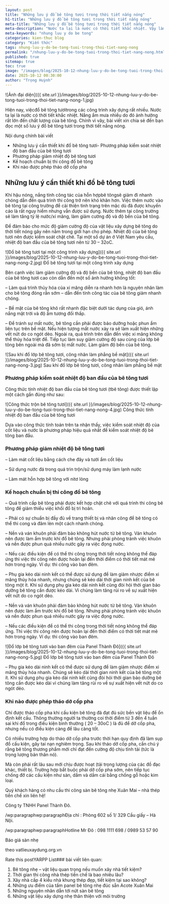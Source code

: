 ```yaml
---
layout: post
title: "Những lưu ý đổ bê tông tươi trong thời tiết nắng nóng"
h1-title: "Những lưu ý đổ bê tông tươi trong thời tiết nắng nóng"
meta-title: "Những lưu ý đổ bê tông tươi trong thời tiết nắng nóng"
meta-description: "Nước ta lại là nước có thời tiết khắc nhiệt. Vậy làm thế nào để việc đổ bê tông tươi đúng kỹ thuật và có độ bền dài lâu?"
meta-keywords: "nhung luu y do be tong"
categories: kien-thuc blog
category: "Kiến thức"
tags: nhung-luu-y-do-be-tong-tuoi-trong-thoi-tiet-nang-nong
permalink: "/nhung-luu-y-do-be-tong-tuoi-trong-thoi-tiet-nang-nong.html"
published: true
sitemap: true
toc: true
image: "/images/blog/2025-10-12-nhung-luu-y-do-be-tong-tuoi-trong-thoi-tiet-nang-nong-1.jpg"
date: 2025-10-12 00:30:00
author: "Trọng Huỳnh"
---
```


![Ảnh đại diện]({{ site.url }}/images/blog/2025-10-12-nhung-luu-y-do-be-tong-tuoi-trong-thoi-tiet-nang-nong-1.jpg)

Hiện nay, việcđổ bê tông tươitrong các công trình xây dựng rất nhiều. Nước ta lại là nước có thời tiết khắc nhiệt. Nắng ẩm mưa nhiều do đó ảnh hưởng rất lớn đến chất lượng của bê tông. Chính vì vây, bài viết xin chia sẻ đến bạn đọc một số lưu ý đổ bê tông tươi trong thời tiết nắng nóng.

Nội dung chính bài viết

- Những lưu ý cần thiết khi đổ bê tông tươi- Phương pháp kiểm soát nhiệt độ ban đầu của bê tông tươi
- Phương pháp giảm nhiệt độ bê tông tươi
- Kế hoạch chuẩn bị thi công đổ bê tông
- Khi nào được phép tháo dỡ cốp pha

## Những lưu ý cần thiết khi đổ bê tông tươi

Khí hậu nóng, nắng tính công tác của hỗn hợpbê tôngsẽ giảm đi nhanh chóng dẫn đến quá trình thi công trở nên khó khăn hơn. Việc thêm nước vào bê tông tại công trường để cải thiện tình trạng trên mặc dù đã được khuyến cáo là rất nguy hiểm nhưng vẫn được sử dụng. Nước thêm tại công trường sẽ làm tăng tỷ lệ nước/xi măng, làm giảm cường độ và độ bền của bê tông.

Để đảm bảo cho mức độ giảm cường độ của vật liệu xây dựng bê tông do thời tiết nóng gây nên nằm trong giới hạn cho phép. Nhiệt độ của bê tông tươi nên được kiểm soát chặt chẽ. Tại một số dự án ở Việt Nam yêu cầu, nhiệt độ ban đầu của bê tông tươi nên từ 30 – 32oC.

![Đổ bê tông tươi tại một công trình xây dựng]({{ site.url }}/images/blog/2025-10-12-nhung-luu-y-do-be-tong-tuoi-trong-thoi-tiet-nang-nong-2.jpg)
Đổ bê tông tươi tại một công trình xây dựng

Bên cạnh việc làm giảm cường độ và độ bền của bê tông, nhiệt độ ban đầu của bê tông tươi cao còn dẫn đến một số ảnh hưởng không tốt:

– Làm quá trình thủy hóa của xi măng diễn ra nhanh hơn là nguyên nhân làm cho bê tông đóng rắn sớm – dẫn đến tính công tác của bê tông giảm nhanh chóng.

– Bề mặt của bê tông khô rất nhanh đặc biệt dưới tác dụng của gió, ánh nắng mặt trời và độ ẩm tương đối thấp.

– Để tránh sự mất nước, bê tông cần phải được bảo dưỡng hoặc phun ẩm liên tục trên bề mặt. Nếu hiện tượng mất nước xảy ra sẽ làm xuất hiện những vết nứt do co ngót dẻo. Ngoài ra, quá trình trên dẫn đến việc xi măng không thể thủy hóa triệt để. Tiếp tục làm suy giảm cường độ sau cùng của lớp bê tông bên ngoài mà đã sớm bị mất nước. Làm giảm độ bền của bê tông.

![Sau khi đổ lớp bê tông tươi, công nhân làm phẳng bề mặt]({{ site.url }}/images/blog/2025-10-12-nhung-luu-y-do-be-tong-tuoi-trong-thoi-tiet-nang-nong-3.jpg)
Sau khi đổ lớp bê tông tươi, công nhân làm phẳng bề mặt

### Phương pháp kiểm soát nhiệt độ ban đầu của bê tông tươi

Công thức tính nhiệt độ ban đầu của bê tông tươi (tbê tông) được thiết lập một cách gần đúng như sau:

![Công thức trộn bê tông tươi]({{ site.url }}/images/blog/2025-10-12-nhung-luu-y-do-be-tong-tuoi-trong-thoi-tiet-nang-nong-4.jpg)
Công thức tính nhiệt độ ban đầu của bê tông tươi

Dựa vào công thức tính toán trên ta nhận thấy, việc kiểm soát nhiệt độ của cốt liệu và nước là phương pháp hiệu quả nhất để kiểm soát nhiệt độ bê tông ban đầu.

### Phương pháp giảm nhiệt độ bê tông tươi

– Làm mát cốt liệu bằng cách che đây và tưới ẩm cốt liệu

– Sử dụng nước đá trong quá trìn trộn/sử dụng máy làm lạnh nước

– Làm mát hỗn hợp bê tông với nitơ lỏng

### Kế hoạch chuẩn bị thi công đổ bê tông

– Quá trình cấp bê tông phải được kết hợp chặt chẽ với quá trình thi công bê tông để giảm thiểu việc khối đổ bị trì hoãn.

– Phải có sự chuẩn bị đầy đủ về trang thiết bị và nhân công để bê tông có thể thi cong và đâm lèn một cách nhanh chóng.

– Nền và ván khuôn phải đảm bảo không hút nước từ bê tông. Ván khuôn nên được làm ẩm trước khi đổ bê tông. Nhưng phải phòng tránh việc khuôn và nền được phun quá nhiều nước gây ra việc đọng nước.

– Nếu các điều kiện để có thể thi công trong thời tiết nóng không thể đáp ứng thì việc thi công nên được hoãn lại đến thời điểm có thời tiết mát mẻ hơn trong ngày. Ví dụ: thi công vào ban đêm.

– Phụ gia kéo dài ninh kết có thể được sử dụng để làm giảm nhược điểm xi măng thủy hóa nhanh, nhưng chúng sẽ kéo dài thời gian ninh kết của bê tông một ít. Khi sử dụng phụ gia kéo dài ninh kết cũng đòi hỏi thời gian bảo dưỡng bê tông cần được kéo dài. Vì chúng làm tăng rủi ro về sự xuất hiện vết nứt do co ngót dẻo.

– Nền và ván khuôn phải đảm bảo không hút nước từ bê tông. Ván khuôn nên được làm ẩm trước khi đổ bê tông. Nhưng phải phòng tránh việc khuôn và nền được phun quá nhiều nước gây ra việc đọng nước.

– Nếu các điều kiện để có thể thi công trong thời tiết nóng không thể đáp ứng. Thì việc thi công nên được hoãn lại đến thời điểm có thời tiết mát mẻ hơn trong ngày. Ví dụ: thi công vào ban đêm.

![Đổ lớp bê tông tươi vào ban đêm của Panel Thành Đô]({{ site.url }}/images/blog/2025-10-12-nhung-luu-y-do-be-tong-tuoi-trong-thoi-tiet-nang-nong-5.jpg)
Đổ lớp bê tông tươi vào ban đêm của Panel Thành Đô

– Phụ gia kéo dài ninh kết có thể được sử dụng để làm giảm nhược điểm xi măng thủy hóa nhanh. Chúng sẽ kéo dài thời gian ninh kết của bê tông một ít. Khi sử dụng phụ gia kéo dài ninh kết cũng đòi hỏi thời gian bảo dưỡng bê tông cần được kéo dài vì chúng làm tăng rủi ro về sự xuất hiện vết nứt do co ngót dẻo.

### Khi nào được phép tháo dỡ cốp pha

Chỉ được tháo cốp pha khi cấu kiện bê tông đã đạt đủ sức bền vật liệu để ổn định kết cấu. Thông thường người ta thường coi thời điểm từ 3 đến 4 tuần sai khi đổ trong điều kiện bình thường ( 20 – 30oC ) là đủ để dỡ cốp pha, nhưng nếu có điều kiện càng để lâu càng tốt.

Có nhiều trường hợp do tháo dỡ cốp pha trước thời hạn quy định đã làm sụp đổ cấu kiện, gây tai nạn nghiêm trọng. Sau khi tháo dỡ cốp pha, cần chú ý rằng bê tông thương phẩm mới chỉ đạt đến cường độ chịu tĩnh tải (tức là trọng lượng bản thân nó).

Mà còn phải rất lâu sau mới chịu được hoạt (tải trọng lượng của các đồ đạc khác, thiết bị. Trường hợp bắt buộc phải dỡ cốp pha sớm, nên tiếp tục chống đỡ các cấu kiện như sàn, dầm và dầm cái bằng chống gỗ hoặc kim loại.

Quý khách hàng có nhu cầu thi công sàn bê tông nhẹ Xuân Mai – nhà thép tiền chế xin liên hệ!

Công ty TNHH Panel Thành Đô.

/wp:paragraphwp:paragraphĐịa chỉ : Phòng 602 số 1/ 329 Cầu giấy – Hà Nội.

/wp:paragraphwp:paragraphHotline Mr Đô : 098 1111 698 / 0989 53 57 90

Báo giá sàn nhẹ

theo vatlieuxaydung.org.vn

Rate this postYARPP List### bài viết liên quan:

1. Bê tông nhẹ – vật liệu quan trọng nếu muốn xây nhà tiết kiệm?
2. Thời gian thi công nhà thép tiền chế là bao nhiêu lâu?
3. Xây nhà cấp 4 kiểu nhà khung thép đẹp, tiết kiệm tại sao không?
4. Những ưu điểm của tấm panel bê tông nhẹ đúc sẵn Acote Xuân Mai
5. Những nguyên nhân dẫn tới nứt sàn bê tông
6. Những vật liệu xây dựng nhẹ thân thiện với môi trường

